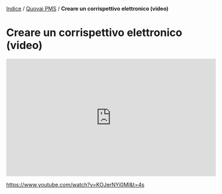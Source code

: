  [Indice](index.md) / [Quovai PMS](quovai-pms-it.md) / **Creare un corrispettivo elettronico (video)**

#  Creare un corrispettivo elettronico (video)



 <iframe width="560" height="315" src="https://www.youtube.com/embed/KOJerNYi0MI" frameborder="0" allow="accelerometer; autoplay; encrypted-media; gyroscope; picture-in-picture" allowfullscreen></iframe>

https://www.youtube.com/watch?v=KOJerNYi0MI&t=4s